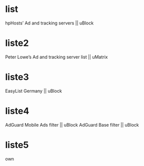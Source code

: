 # list
hpHosts’ Ad and tracking servers || uBlock
# liste2
Peter Lowe’s Ad and tracking server list || uMatrix
# liste3
EasyList Germany || uBlock
# liste4
AdGuard Mobile Ads filter || uBlock
AdGuard Base filter || uBlock
# liste5
own
